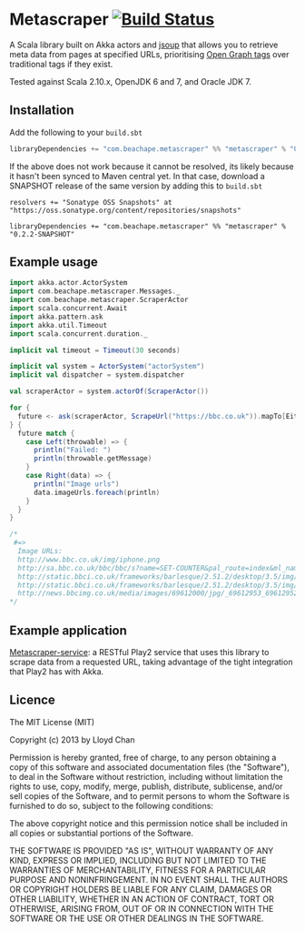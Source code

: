 # Metascraper [![Build Status](https://travis-ci.org/lloydmeta/metascraper.png?branch=master)](https://travis-ci.org/lloydmeta/metascraper)

A Scala library built on Akka actors and [jsoup](http://jsoup.org/) that allows you to retrieve meta data from pages at specified URLs, prioritising [Open Graph tags](http://ogp.me/) over traditional tags if they exist.

Tested against Scala 2.10.x, OpenJDK 6 and 7, and Oracle JDK 7.

## Installation

Add the following to your `build.sbt`

```scala
libraryDependencies += "com.beachape.metascraper" %% "metascraper" % "0.2.2"
```

If the above does not work because it cannot be resolved, its likely because it hasn't been synced to Maven central yet.
In that case, download a SNAPSHOT release of the same version by adding this to `build.sbt`

```
resolvers += "Sonatype OSS Snapshots" at "https://oss.sonatype.org/content/repositories/snapshots"

libraryDependencies += "com.beachape.metascraper" %% "metascraper" % "0.2.2-SNAPSHOT"
```

## Example usage
```scala
import akka.actor.ActorSystem
import com.beachape.metascraper.Messages._
import com.beachape.metascraper.ScraperActor
import scala.concurrent.Await
import akka.pattern.ask
import akka.util.Timeout
import scala.concurrent.duration._

implicit val timeout = Timeout(30 seconds)

implicit val system = ActorSystem("actorSystem")
implicit val dispatcher = system.dispatcher

val scraperActor = system.actorOf(ScraperActor())

for {
  future <- ask(scraperActor, ScrapeUrl("https://bbc.co.uk")).mapTo[Either[Throwable,ScrapedData]]
} {
  future match {
    case Left(throwable) => {
      println("Failed: ")
      println(throwable.getMessage)
    }
    case Right(data) => {
      println("Image urls")
      data.imageUrls.foreach(println)
    }
  }
}

/*
 #=>
  Image URLs:
  http://www.bbc.co.uk/img/iphone.png
  http://sa.bbc.co.uk/bbc/bbc/s?name=SET-COUNTER&pal_route=index&ml_name=barlesque&app_type=web&language=en-GB&ml_version=0.16.1&pal_webapp=wwhp&blq_s=3.5&blq_r=3.5&blq_v=default-worldwide
  http://static.bbci.co.uk/frameworks/barlesque/2.51.2/desktop/3.5/img/blq-blocks_grey_alpha.png
  http://static.bbci.co.uk/frameworks/barlesque/2.51.2/desktop/3.5/img/blq-search_grey_alpha.png
  http://news.bbcimg.co.uk/media/images/69612000/jpg/_69612953_69612952.jpg
*/
```

## Example application

[Metascraper-service](https://github.com/lloydmeta/metascraper-service): a RESTful Play2 service that uses this library to scrape data from a requested URL, taking advantage of the tight integration that Play2 has with Akka.

## Licence

The MIT License (MIT)

Copyright (c) 2013 by Lloyd Chan

Permission is hereby granted, free of charge, to any person obtaining a copy
of this software and associated documentation files (the "Software"), to deal
in the Software without restriction, including without limitation the rights
to use, copy, modify, merge, publish, distribute, sublicense, and/or sell
copies of the Software, and to permit persons to whom the Software is
furnished to do so, subject to the following conditions:

The above copyright notice and this permission notice shall be included in
all copies or substantial portions of the Software.

THE SOFTWARE IS PROVIDED "AS IS", WITHOUT WARRANTY OF ANY KIND, EXPRESS OR
IMPLIED, INCLUDING BUT NOT LIMITED TO THE WARRANTIES OF MERCHANTABILITY,
FITNESS FOR A PARTICULAR PURPOSE AND NONINFRINGEMENT. IN NO EVENT SHALL THE
AUTHORS OR COPYRIGHT HOLDERS BE LIABLE FOR ANY CLAIM, DAMAGES OR OTHER
LIABILITY, WHETHER IN AN ACTION OF CONTRACT, TORT OR OTHERWISE, ARISING FROM,
OUT OF OR IN CONNECTION WITH THE SOFTWARE OR THE USE OR OTHER DEALINGS IN
THE SOFTWARE.